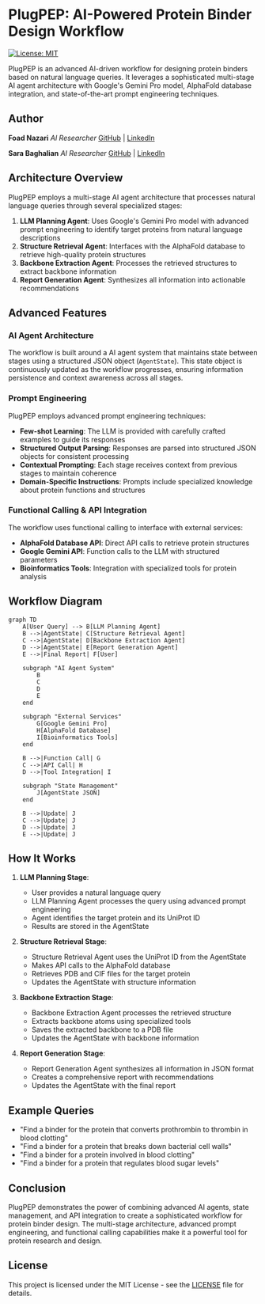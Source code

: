 # PlugPEP: AI-Powered Protein Binder Design Workflow

[![License: MIT](https://img.shields.io/badge/License-MIT-yellow.svg)](https://opensource.org/licenses/MIT)

PlugPEP is an advanced AI-driven workflow for designing protein binders based on natural language queries. It leverages a sophisticated multi-stage AI agent architecture with Google's Gemini Pro model, AlphaFold database integration, and state-of-the-art prompt engineering techniques.

## Author

**Foad Nazari**
*AI Researcher*
[GitHub](https://github.com/foadnazari) | [LinkedIn](https://www.linkedin.com/in/foadnazari/)

**Sara Baghalian**
*AI Researcher*
[GitHub](https://github.com/SaraBa87) | [LinkedIn](https://www.linkedin.com/in/sara-baghalian)



## Architecture Overview

PlugPEP employs a multi-stage AI agent architecture that processes natural language queries through several specialized stages:

1. **LLM Planning Agent**: Uses Google's Gemini Pro model with advanced prompt engineering to identify target proteins from natural language descriptions
2. **Structure Retrieval Agent**: Interfaces with the AlphaFold database to retrieve high-quality protein structures
3. **Backbone Extraction Agent**: Processes the retrieved structures to extract backbone information
4. **Report Generation Agent**: Synthesizes all information into actionable recommendations

## Advanced Features

### AI Agent Architecture

The workflow is built around a AI agent system that maintains state between stages using a structured JSON object (`AgentState`). This state object is continuously updated as the workflow progresses, ensuring information persistence and context awareness across all stages.



### Prompt Engineering

PlugPEP employs advanced prompt engineering techniques:

- **Few-shot Learning**: The LLM is provided with carefully crafted examples to guide its responses
- **Structured Output Parsing**: Responses are parsed into structured JSON objects for consistent processing
- **Contextual Prompting**: Each stage receives context from previous stages to maintain coherence
- **Domain-Specific Instructions**: Prompts include specialized knowledge about protein functions and structures

### Functional Calling & API Integration

The workflow uses functional calling to interface with external services:

- **AlphaFold Database API**: Direct API calls to retrieve protein structures
- **Google Gemini API**: Function calls to the LLM with structured parameters
- **Bioinformatics Tools**: Integration with specialized tools for protein analysis

## Workflow Diagram

```mermaid
graph TD
    A[User Query] --> B[LLM Planning Agent]
    B -->|AgentState| C[Structure Retrieval Agent]
    C -->|AgentState| D[Backbone Extraction Agent]
    D -->|AgentState| E[Report Generation Agent]
    E -->|Final Report| F[User]

    subgraph "AI Agent System"
        B
        C
        D
        E
    end

    subgraph "External Services"
        G[Google Gemini Pro]
        H[AlphaFold Database]
        I[Bioinformatics Tools]
    end

    B -->|Function Call| G
    C -->|API Call| H
    D -->|Tool Integration| I

    subgraph "State Management"
        J[AgentState JSON]
    end

    B -->|Update| J
    C -->|Update| J
    D -->|Update| J
    E -->|Update| J
```

## How It Works

1. **LLM Planning Stage**:
   - User provides a natural language query
   - LLM Planning Agent processes the query using advanced prompt engineering
   - Agent identifies the target protein and its UniProt ID
   - Results are stored in the AgentState

2. **Structure Retrieval Stage**:
   - Structure Retrieval Agent uses the UniProt ID from the AgentState
   - Makes API calls to the AlphaFold database
   - Retrieves PDB and CIF files for the target protein
   - Updates the AgentState with structure information

3. **Backbone Extraction Stage**:
   - Backbone Extraction Agent processes the retrieved structure
   - Extracts backbone atoms using specialized tools
   - Saves the extracted backbone to a PDB file
   - Updates the AgentState with backbone information

4. **Report Generation Stage**:
   - Report Generation Agent synthesizes all information in JSON format
   - Creates a comprehensive report with recommendations
   - Updates the AgentState with the final report

## Example Queries

- "Find a binder for the protein that converts prothrombin to thrombin in blood clotting"
- "Find a binder for a protein that breaks down bacterial cell walls"
- "Find a binder for a protein involved in blood clotting"
- "Find a binder for a protein that regulates blood sugar levels"



## Conclusion

PlugPEP demonstrates the power of combining advanced AI agents, state management, and API integration to create a sophisticated workflow for protein binder design. The multi-stage architecture, advanced prompt engineering, and functional calling capabilities make it a powerful tool for protein research and design.

## License

This project is licensed under the MIT License - see the [LICENSE](LICENSE) file for details.

